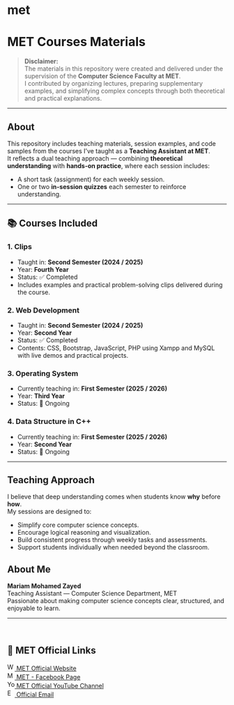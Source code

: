 # met

# MET Courses Materials

> **Disclaimer:**  
> The materials in this repository were created and delivered under the supervision of the **Computer Science Faculty at MET**.  
> I contributed by organizing lectures, preparing supplementary examples, and simplifying complex concepts through both theoretical and practical explanations.

---

##  About

This repository includes teaching materials, session examples, and code samples from the courses I’ve taught as a **Teaching Assistant at MET**.  
It reflects a dual teaching approach — combining **theoretical understanding** with **hands-on practice**, where each session includes:
- A short task (assignment) for each weekly session.
- One or two **in-session quizzes** each semester to reinforce understanding.

---

## 📚 Courses Included

### 1. **Clips**
- Taught in: **Second Semester (2024 / 2025)**  
- Year: **Fourth Year**  
- Status: ✅ Completed  
- Includes examples and practical problem-solving clips delivered during the course.


### 2. **Web Development**
- Taught in: **Second Semester (2024 / 2025)**  
- Year: **Second Year**  
- Status: ✅ Completed  
- Contents: CSS, Bootstrap, JavaScript, PHP using Xampp and MySQL with live demos and practical projects.


### 3. **Operating System**
- Currently teaching in: **First Semester (2025 / 2026)**  
- Year: **Third Year**  
- Status: 🔄 Ongoing  


### 4. **Data Structure in C++**
- Currently teaching in: **First Semester (2025 / 2026)**  
- Year: **Second Year**  
- Status: 🔄 Ongoing  
---

## Teaching Approach

I believe that deep understanding comes when students know **why** before **how**.  
My sessions are designed to:
- Simplify core computer science concepts.  
- Encourage logical reasoning and visualization.  
- Build consistent progress through weekly tasks and assessments.  
- Support students individually when needed beyond the classroom.
## About Me

**Mariam Mohamed Zayed**  
Teaching Assistant — Computer Science Department, MET  
Passionate about making computer science concepts clear, structured, and enjoyable to learn.

---
<br>

## 🔗 MET Official Links
<a href="https://metmans.edu.eg/">
  <img src="https://cdn.jsdelivr.net/npm/bootstrap-icons@1.11.3/icons/globe.svg" width="17" alt="Website" />
  MET Official Website
</a><br>

<a href="https://web.facebook.com/METMISR">
  <img src="https://cdn.jsdelivr.net/npm/bootstrap-icons@1.11.3/icons/facebook.svg" width="17" alt="MET - Facebook Page" />
  MET - Facebook Page
</a><br>

<a href="https://www.youtube.com/channel/UCUmvx2R9TzkZkoIquvcGl3g">
   <img src="https://cdn.jsdelivr.net/npm/bootstrap-icons@1.11.3/icons/youtube.svg" width="17" alt="YouTube" />
  MET Official YouTube Channel
</a><br>

<a href="mailto:info@met.edu.eg">
  <img src="https://cdn.jsdelivr.net/npm/bootstrap-icons@1.11.3/icons/envelope-fill.svg" width="17" alt="Email" />
  Official Email
</a>




